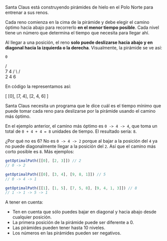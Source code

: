Santa Claus está construyendo pirámides de hielo en el Polo Norte para entrenar a sus renos.

Cada reno comienza en la cima de la pirámide y debe elegir el camino óptimo hacia abajo para recorrerlo **en el menor tiempo posible**. Cada nivel tiene un número que determina el tiempo que necesita para llegar ahí.

Al llegar a una posición, el reno **solo puede deslizarse hacia abajo y en diagonal hacia la izquierda o la derecha**. Visualmente, la pirámide se ve así:

    0
   / \
  7   4
 / \ / \
2   4   6

En código la representamos así:

[
  [0],
  [7, 4],
  [2, 4, 6]
]

Santa Claus necesita un programa que le dice cuál es el tiempo mínimo que puede tomar cada reno para deslizarse por la pirámide usando el camino más óptimo.

En el ejemplo anterior, el camino más óptimo es ``0 -> 4 -> 4``, que toma un total de ``0 + 4 + 4 = 8`` unidades de tiempo. El resultado sería: ``8``.

¿Por qué no es 6? No es ``0 -> 4 -> 2`` porque al bajar a la posición del ``4`` ya no puede diagonalmente llegar a la posición del ``2``. Así que el camino más corto posible es ``8``. Más ejemplos:

```javascript
getOptimalPath([[0], [2, 3]]) // 2
// 0 -> 2

getOptimalPath([[0], [3, 4], [9, 8, 1]]) // 5
// 0 -> 4 -> 1

getOptimalPath([[1], [1, 5], [7, 5, 8], [9, 4, 1, 3]]) // 8
// 1 -> 1 -> 5 -> 1
```
A tener en cuenta:

* Ten en cuenta que sólo puedes bajar en diagonal y hacia abajo desde cualquier posición.
* La primera posición de la pirámide puede ser diferente a 0.
* Las pirámides pueden tener hasta 10 niveles.
* Los números en las pirámides pueden ser negativos.

